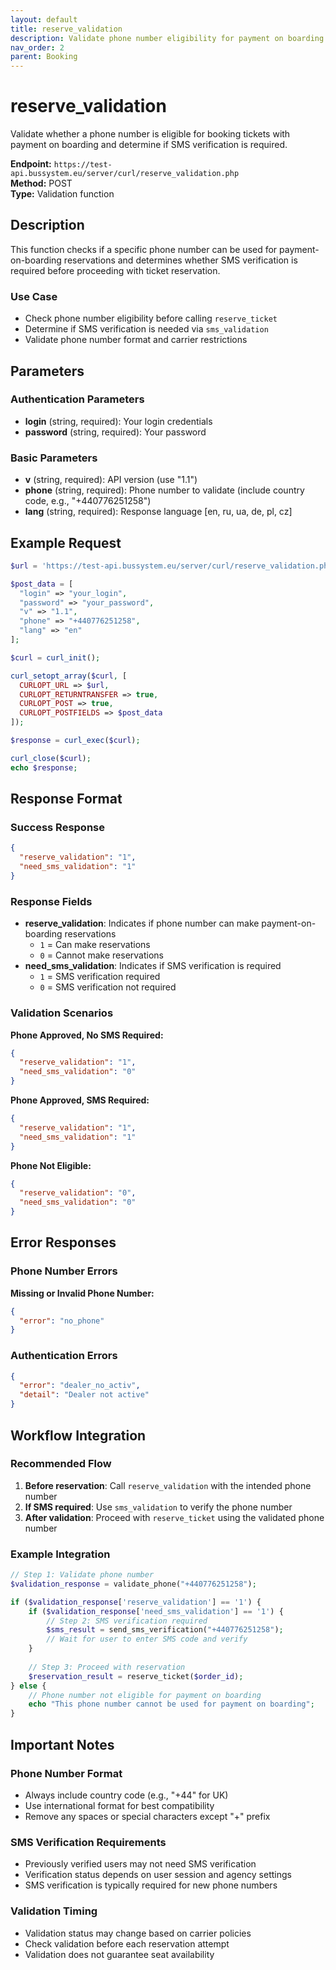 ```yaml
---
layout: default
title: reserve_validation
description: Validate phone number eligibility for payment on boarding reservations
nav_order: 2
parent: Booking
---
```


# reserve_validation

Validate whether a phone number is eligible for booking tickets with payment on boarding and determine if SMS verification is required.

**Endpoint:** `https://test-api.bussystem.eu/server/curl/reserve_validation.php`  
**Method:** POST  
**Type:** Validation function



## Description

This function checks if a specific phone number can be used for payment-on-boarding reservations and determines whether SMS verification is required before proceeding with ticket reservation.

### Use Case
- Check phone number eligibility before calling `reserve_ticket`
- Determine if SMS verification is needed via `sms_validation`
- Validate phone number format and carrier restrictions


## Parameters

### Authentication Parameters
- **login** (string, required): Your login credentials
- **password** (string, required): Your password

### Basic Parameters
- **v** (string, required): API version (use "1.1")
- **phone** (string, required): Phone number to validate (include country code, e.g., "+440776251258")
- **lang** (string, required): Response language [en, ru, ua, de, pl, cz]



## Example Request

```php
$url = 'https://test-api.bussystem.eu/server/curl/reserve_validation.php';

$post_data = [
  "login" => "your_login",
  "password" => "your_password",
  "v" => "1.1",
  "phone" => "+440776251258",
  "lang" => "en"
];

$curl = curl_init();

curl_setopt_array($curl, [
  CURLOPT_URL => $url,
  CURLOPT_RETURNTRANSFER => true,
  CURLOPT_POST => true,
  CURLOPT_POSTFIELDS => $post_data
]);

$response = curl_exec($curl);

curl_close($curl);
echo $response;
```


## Response Format

### Success Response
```json
{
  "reserve_validation": "1",
  "need_sms_validation": "1"
}
```

### Response Fields
- **reserve_validation**: Indicates if phone number can make payment-on-boarding reservations
  - `1` = Can make reservations
  - `0` = Cannot make reservations
- **need_sms_validation**: Indicates if SMS verification is required
  - `1` = SMS verification required
  - `0` = SMS verification not required

### Validation Scenarios

**Phone Approved, No SMS Required:**
```json
{
  "reserve_validation": "1",
  "need_sms_validation": "0"
}
```

**Phone Approved, SMS Required:**
```json
{
  "reserve_validation": "1",
  "need_sms_validation": "1"
}
```

**Phone Not Eligible:**
```json
{
  "reserve_validation": "0",
  "need_sms_validation": "0"
}
```


## Error Responses

### Phone Number Errors

**Missing or Invalid Phone Number:**
```json
{
  "error": "no_phone"
}
```

### Authentication Errors
```json
{
  "error": "dealer_no_activ",
  "detail": "Dealer not active"
}
```


## Workflow Integration

### Recommended Flow
1. **Before reservation**: Call `reserve_validation` with the intended phone number
2. **If SMS required**: Use `sms_validation` to verify the phone number
3. **After validation**: Proceed with `reserve_ticket` using the validated phone number

### Example Integration
```php
// Step 1: Validate phone number
$validation_response = validate_phone("+440776251258");

if ($validation_response['reserve_validation'] == '1') {
    if ($validation_response['need_sms_validation'] == '1') {
        // Step 2: SMS verification required
        $sms_result = send_sms_verification("+440776251258");
        // Wait for user to enter SMS code and verify
    }
    
    // Step 3: Proceed with reservation
    $reservation_result = reserve_ticket($order_id);
} else {
    // Phone number not eligible for payment on boarding
    echo "This phone number cannot be used for payment on boarding";
}
```


## Important Notes

### Phone Number Format
- Always include country code (e.g., "+44" for UK)
- Use international format for best compatibility
- Remove any spaces or special characters except "+" prefix

### SMS Verification Requirements
- Previously verified users may not need SMS verification
- Verification status depends on user session and agency settings
- SMS verification is typically required for new phone numbers

### Validation Timing
- Validation status may change based on carrier policies
- Check validation before each reservation attempt
- Validation does not guarantee seat availability